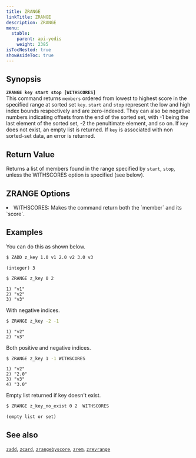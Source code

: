 ```yaml
---
title: ZRANGE
linkTitle: ZRANGE
description: ZRANGE
menu:
  stable:
    parent: api-yedis
    weight: 2385
isTocNested: true
showAsideToc: true
---
```


## Synopsis

<b>`ZRANGE key start stop [WITHSCORES]`</b><br>
This command returns `members` ordered from lowest to highest score in the specified range at sorted set `key`.
`start` and `stop` represent the low and high index bounds respectively and are zero-indexed. They can also be negative 
numbers indicating offsets from the end of the sorted set, with -1 being the last element of the sorted set, -2 the penultimate element, and so on. 
If `key` does not exist, an empty list is returned. If `key` is associated with non sorted-set data, an error is returned.

## Return Value

Returns a list of members found in the range specified by `start`, `stop`, unless the WITHSCORES option is specified (see below).

## ZRANGE Options

<li> WITHSCORES: Makes the command return both the `member` and its `score`.</li>

## Examples

You can do this as shown below.

```sh
$ ZADD z_key 1.0 v1 2.0 v2 3.0 v3
```

```
(integer) 3
```

```sh
$ ZRANGE z_key 0 2
```

```
1) "v1"
2) "v2"
3) "v3"
```

With negative indices.

```sh
$ ZRANGE z_key -2 -1
```

```
1) "v2"
2) "v3" 
```

Both positive and negative indices.

```sh
$ ZRANGE z_key 1 -1 WITHSCORES
```

```
1) "v2"
2) "2.0"
3) "v3"
4) "3.0"
```

Empty list returned if key doesn't exist.

```sh
$ ZRANGE z_key_no_exist 0 2  WITHSCORES
```

```
(empty list or set)
```

## See also

[`zadd`](../zadd/), [`zcard`](../zcard/), [`zrangebyscore`](../zrangebyscore/), [`zrem`](../zrem),
[`zrevrange`](../zrevrange)
